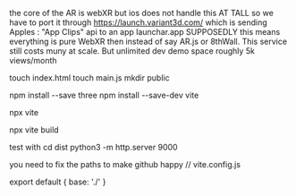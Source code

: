 

the core of the AR is webXR but ios does not handle this AT TALL
so we have to port it through https://launch.variant3d.com/
which is sending Apples : "App Clips" api to an app launchar.app
SUPPOSEDLY this means everything is pure WebXR then instead of say AR.js
or 8thWall. This service still costs muny at scale. But unlimited dev demo space roughly
5k views/month



touch index.html
touch main.js
mkdir public

npm install --save three
npm install --save-dev vite

npx vite

npx vite build

test with
cd dist
python3 -m http.server 9000


you need to fix the paths to make github happy
// vite.config.js

export default {
  base: './'
}
